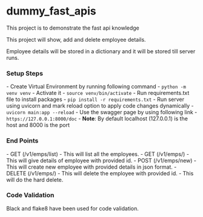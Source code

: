 # dummy_fast_apis
This project is to demonstrate the fast api knowledge

This project will show, add and delete employee details.

Employee details will be stored in a dictionary and it will be stored till server runs.

<h3>Setup Steps</h3>
- Create Virtual Environment by running following command
  - <code>python -m venv venv</code>
- Activate it
  - <code>source venv/bin/activate</code>
- Run requirements.txt file to install packages
  - <code>pip install -r requirements.txt</code>
- Run server using uvicorn and mark reload option to apply code changes dynamically
  - <code>uvicorn main:app --reload</code>
- Use the swagger page by using following link
  - <code>https://127.0.0.1:8000/doc</code>
  - <b>Note</b>: By default localhost (127.0.0.1) is the host and 8000 is the port

<h3>End Points</h3>
- GET    (/v1/emps/list)
  - This will list all the employees.
- GET    (/v1/emps/<emp_id: int>)
  - This will give details of employee with provided id.
- POST   (/v1/emps/new)
  - This will create new employee with provided details in json format.
- DELETE (/v1/emps/<emp_id: int>)
  - This will delete the employee with provided id.
  - This will do the hard delete.

<h3>Code Validation</h3>
Black and flake8 have been used for code validation.